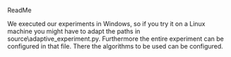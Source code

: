 ReadMe

We executed our experiments in Windows, so if you try it on a Linux machine you might have
to adapt the paths in source\adaptive_experiment.py. Furthermore the entire experiment can be configured in that file.
There the algorithms to be used can be configured.
